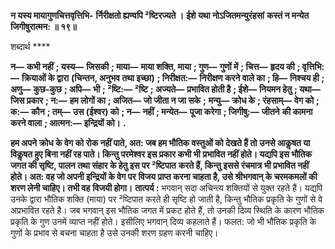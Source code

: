 **न यस्य मायागुणचित्तवृत्तिभि-** **र्निरीक्षतो ह्यण्वपि ²ष्टिरज्यते ।** **ईशे यथा नोऽजितमन्युरंहसां** **कस्तं न मन्येत जिगीषुरात्मन: ॥ १९॥** 

शब्दार्थ **** 

**न—** **कभी नहीं** **; यस्य—** **जिसकी** **; माया—** **माया शक्ति, माया** **; गुण—** **गुणों में** **; चित्त—** **हृदय की** **; वृत्तिभि:—** **क्रियाओं के द्वारा** **(चिन्तन, अनुभव तथा इच्छा)** **; निरीक्षत:—** **निरीक्षण करने वाले का** **; हि—** **निश्चय ही** **; अणु—** **कुछ-कुछ** **; अपि—** **भी** **; ²ष्टि:—** **²ष्टि** **; अज्यते—** **प्रभावित होती है** **; ईशे—** **नियमन हेतु** **; यथा—** **जिस प्रकार** **; न:—** **हम लोगों का** **; अजित—** **जो जीता न जा सके** **;** **मन्यु—** **क्रोध के** **; रंहसाम्—** **वेग को** **; क:—** **कौन** **; तम्—** **उस (ईश्वर) को** **; न—** **नहीं** **; मन्येत—** **पूजा करेगा** **; जिगीषु:—** **जीतने** **की कामना करने वाला** **; आत्मन:—** **इन्द्रियों को।** **.** 

**हम अपने क्रोध के वेग को रोक नहीं पाते, अत: जब हम भौतिक वस्तुओं को देखते हैं तो** **उनसे आकॢषत या विकॢषत हुए बिना नहीं रह पाते। किन्तु परमेश्वर इस प्रकार कभी भी** **प्रभावित नहीं होते। यद्यपि इस भौतिक जगत की सृष्टि, पालन तथा संहार के हेतु इस पर ²ष्टिपात** **करते हैं, किन्तु इससे रंचमात्र भी प्रभावित नहीं होते। अत: वह जो अपनी इन्द्रियों के वेग पर** **विजय प्राप्त करना चाहता है, उसे श्रीभगवान् के चरमकमलों की शरण लेनी चाहिए। तभी वह** **विजयी होगा।** **तात्पर्य :** भगवान् सदा अचिन्त्य शक्तियों से युक्त रहते हैं। यद्यपि उनके द्वारा भौतिक शक्ति (माया) पर ²ष्टिपात करते ही सृष्टि हो जाती है, किन्तु भौतिक प्रकृति के गुणों से वे अप्रभावित रहते है। जब भगवान् इस भौतिक जगत में प्रकट होते हैं, तो उनकी दिव्य स्थिति के कारण भौतिक प्रकृति के गुण उनमें व्याप्त नहीं होते। इसीलिए भगवान् दिव्य कहलाते हैं। फलत: जो भी भौतिक प्रकृति के गुणों के प्रभाव से बचना चाहता है उसे उनकी शरण ग्रहण करनी चाहिए।  